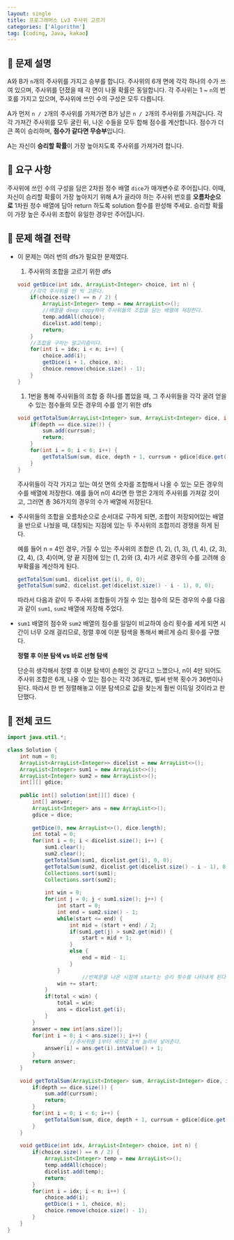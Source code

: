 ```yaml
---
layout: single
title: 프로그래머스 Lv3 주사위 고르기
categories: ['Algorithm']
tag: [coding, Java, kakao]
---
```




## 📘 문제 설명

A와 B가 `n`개의 주사위를 가지고 승부를 합니다. 주사위의 6개 면에 각각 하나의 수가 쓰여 있으며, 주사위를 던졌을 때 각 면이 나올 확률은 동일합니다. 각 주사위는 1 ~ `n`의 번호를 가지고 있으며, 주사위에 쓰인 수의 구성은 모두 다릅니다.

A가 먼저 `n / 2`개의 주사위를 가져가면 B가 남은 `n / 2`개의 주사위를 가져갑니다. 각각 가져간 주사위를 모두 굴린 뒤, 나온 수들을 모두 합해 점수를 계산합니다. 점수가 더 큰 쪽이 승리하며, **점수가 같다면 무승부**입니다.

A는 자신이 **승리할 확률**이 가장 높아지도록 주사위를 가져가려 합니다.

## 📘 요구 사항

주사위에 쓰인 수의 구성을 담은 2차원 정수 배열 `dice`가 매개변수로 주어집니다. 이때, 자신이 승리할 확률이 가장 높아지기 위해 A가 골라야 하는 주사위 번호를 **오름차순으로** 1차원 정수 배열에 담아 return 하도록 solution 함수를 완성해 주세요. 승리할 확률이 가장 높은 주사위 조합이 유일한 경우만 주어집니다.

## 📖 문제 해결 전략

- 이 문제는 여러 번의 dfs가 필요한 문제였다.
    1. 주사위의 조합을 고르기 위한 dfs
    
    ```java
    void getDice(int idx, ArrayList<Integer> choice, int n) {
    	//각각 주사위를 반 씩 고른다.
    	if(choice.size() == n / 2) {
    		ArrayList<Integer> temp = new ArrayList<>();
    		//배열을 deep copy하여 주사위들의 조합을 담는 배열에 저장한다.
    		temp.addAll(choice);
    		dicelist.add(temp);
    		return;
    	}
    	//조합을 구하는 알고리즘이다.
    	for(int i = idx; i < n; i++) {
    		choice.add(i);
    		getDice(i + 1, choice, n);
    		choice.remove(choice.size() - 1);
    	}
    }
    ```
    
    1. 1번을 통해 주사위들의 조합 중 하나를 뽑았을 때, 그 주사위들을 각각 굴려 얻을 수 있는 점수들의 모든 경우의 수를 얻기 위한 dfs
    
    ```java
    void getTotalSum(ArrayList<Integer> sum, ArrayList<Integer> dice, int depth, int currsum) {
    	if(depth == dice.size()) {
    		sum.add(currsum);
    		return;
    	}
    	for(int i = 0; i < 6; i++) {
    		getTotalSum(sum, dice, depth + 1, currsum + gdice[dice.get(depth)][i]);
    	}
    }
    ```
    
    주사위들이 각각 가지고 있는 여섯 면의 숫자를 조합해서 나올 수 있는 모든 경우의 수를 배열에 저장한다. 예를 들어 n이 4라면 한 명은 2개의 주사위를 가져갈 것이고, 그러면 총 36가지의 경우의 수가 배열에 저장된다.
    
- 주사위들의 조합을 오름차순으로 순서대로 구하게 되면, 조합이 저장되어있는 배열을 반으로 나눴을 때, 대칭되는 지점에 있는 두 주사위의 조합끼리 경쟁을 하게 된다.
    
    예를 들어 n = 4인 경우, 가질 수 있는 주사위의 조합은 (1, 2), (1, 3), (1, 4), (2, 3), (2, 4), (3, 4)이며, 양 끝 지점에 있는 (1, 2)와 (3, 4)가 서로 경우의 수를 고려해 승부확률을 계산하게 된다.
    
    ```java
    getTotalSum(sum1, dicelist.get(i), 0, 0);
    getTotalSum(sum2, dicelist.get(dicelist.size() - i - 1), 0, 0);
    ```
    
    따라서 다음과 같이 두 주사위 조합들이 가질 수 있는 점수의 모든 경우의 수를 다음과 같이 `sum1`, `sum2` 배열에 저장해 주었다.
    
- `sum1` 배열의 점수와 `sum2` 배열의 점수를 일일이 비교하여 승리 횟수를 세게 되면 시간이 너무 오래 걸리므로, 정렬 후에 이분 탐색을 통해서 빠르게 승리 횟수를 구했다.
    
    **정렬 후 이분 탐색 vs 바로 선형 탐색**
    
    단순히 생각해서 정렬 후 이분 탐색이 손해인 것 같다고 느꼈으나, n이 4만 되어도 주사위 조합은 6개, 나올 수 있는 점수는 각각 36개로, 벌써 반복 횟수가 36번이나 된다. 따라서 한 번 정렬해놓고 이분 탐색으로 값을 찾는게 훨씬 이득일 것이라고 판단했다. 
    

## 📖 전체 코드

```java
import java.util.*;

class Solution {
	int num = 0;
	ArrayList<ArrayList<Integer>> dicelist = new ArrayList<>();
	ArrayList<Integer> sum1 = new ArrayList<>();
	ArrayList<Integer> sum2 = new ArrayList<>();
	int[][] gdice;
	
	public int[] solution(int[][] dice) {
        int[] answer;
        ArrayList<Integer> ans = new ArrayList<>();
        gdice = dice;
        
        getDice(0, new ArrayList<>(), dice.length);
        int total = 0;
        for(int i = 0; i < dicelist.size(); i++) {
        	sum1.clear();
        	sum2.clear();
        	getTotalSum(sum1, dicelist.get(i), 0, 0);
        	getTotalSum(sum2, dicelist.get(dicelist.size() - i - 1), 0, 0);
        	Collections.sort(sum1);
        	Collections.sort(sum2);
        	
        	int win = 0;
        	for(int j = 0; j < sum1.size(); j++) {
        		int start = 0;
        		int end = sum2.size() - 1;
        		while(start <= end) {
        			int mid = (start + end) / 2;
        			if(sum1.get(j) > sum2.get(mid)) {
        				start = mid + 1;
        			}
        			else {
        				end = mid - 1;
        			}
        		}
						//반복문을 나온 시점에 start는 승리 횟수를 나타내게 된다.
        		win += start;
        	}
        	if(total < win) {
        		total = win;
        		ans = dicelist.get(i);
        	}
        }
        answer = new int[ans.size()];
        for(int i = 0; i < ans.size(); i++) {
					//주사위를 1부터 세므로 1씩 늘려서 넣어준다.
        	answer[i] = ans.get(i).intValue() + 1;
        }
        return answer;
    }
	
	void getTotalSum(ArrayList<Integer> sum, ArrayList<Integer> dice, int depth, int currsum) {
		if(depth == dice.size()) {
			sum.add(currsum);
			return;
		}
		for(int i = 0; i < 6; i++) {
			getTotalSum(sum, dice, depth + 1, currsum + gdice[dice.get(depth)][i]);
		}
	}
	
	void getDice(int idx, ArrayList<Integer> choice, int n) {
		if(choice.size() == n / 2) {
			ArrayList<Integer> temp = new ArrayList<>();
			temp.addAll(choice);
			dicelist.add(temp);
			return;
		}
		for(int i = idx; i < n; i++) {
			choice.add(i);
			getDice(i + 1, choice, n);
			choice.remove(choice.size() - 1);
		}
	}
}
```